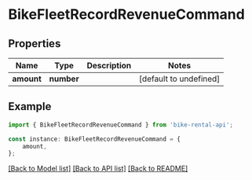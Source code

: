 # BikeFleetRecordRevenueCommand


## Properties

Name | Type | Description | Notes
------------ | ------------- | ------------- | -------------
**amount** | **number** |  | [default to undefined]

## Example

```typescript
import { BikeFleetRecordRevenueCommand } from 'bike-rental-api';

const instance: BikeFleetRecordRevenueCommand = {
    amount,
};
```

[[Back to Model list]](../README.md#documentation-for-models) [[Back to API list]](../README.md#documentation-for-api-endpoints) [[Back to README]](../README.md)
